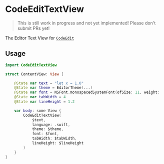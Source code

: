 # CodeEditTextView

> This is still work in progress and not yet implemented! Please don't submit PRs yet!

The Editor Text View for [`CodeEdit`](https://github.com/CodeEditApp/CodeEdit)

## Usage

```swift
import CodeEditTextView

struct ContentView: View {

    @State var text = "let x = 1.0"
    @State var theme = EditorTheme(...)
    @State var font = NSFont.monospacedSystemFont(ofSize: 11, weight: .regular)
    @State var tabWidth = 4
    @State var lineHeight = 1.2

    var body: some View { 
        CodeEditTextView(
            $text,
            language: .swift,
            theme: $theme,
            font: $font,
            tabWidth: $tabWidth,
            lineHeight: $lineHeight
        )
    }
}
```
